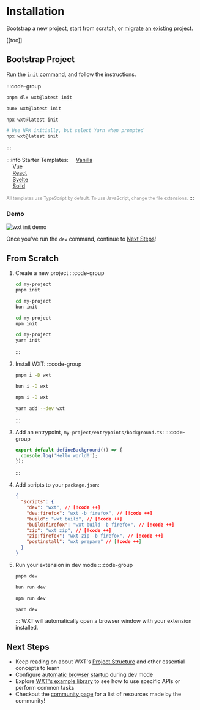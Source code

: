 # Installation

Bootstrap a new project, start from scratch, or [migrate an existing project](/guide/resources/migrate).

[[toc]]

## Bootstrap Project

Run the [`init` command](/api/cli/wxt-init), and follow the instructions.

:::code-group

```sh [PNPM]
pnpm dlx wxt@latest init
```

```sh [Bun]
bunx wxt@latest init
```

```sh [NPM]
npx wxt@latest init
```

```sh [Yarn]
# Use NPM initially, but select Yarn when prompted
npx wxt@latest init
```

:::

:::info Starter Templates:
[<Icon name="TypeScript" style="margin-left: 16px;" />Vanilla](https://github.com/wxt-dev/wxt/tree/main/templates/vanilla)<br/>[<Icon name="Vue" style="margin-left: 16px;" />Vue](https://github.com/wxt-dev/wxt/tree/main/templates/vue)<br/>[<Icon name="React" style="margin-left: 16px;" />React](https://github.com/wxt-dev/wxt/tree/main/templates/react)<br/>[<Icon name="Svelte" style="margin-left: 16px;" />Svelte](https://github.com/wxt-dev/wxt/tree/main/templates/svelte)<br/>[<Icon name="Solid" icon="https://www.solidjs.com/img/favicons/favicon-32x32.png"  style="margin-left: 16px;" />Solid](https://github.com/wxt-dev/wxt/tree/main/templates/solid)

<small style="opacity: 50%">All templates use TypeScript by default. To use JavaScript, change the file extensions.</small>
:::

### Demo

![wxt init demo](/assets/init-demo.gif)

Once you've run the `dev` command, continue to [Next Steps](#next-steps)!

## From Scratch

1. Create a new project
   :::code-group

   ```sh [PNPM]
   cd my-project
   pnpm init
   ```

   ```sh [Bun]
   cd my-project
   bun init
   ```

   ```sh [NPM]
   cd my-project
   npm init
   ```

   ```sh [Yarn]
   cd my-project
   yarn init
   ```

   :::

2. Install WXT:
   :::code-group

   ```sh [PNPM]
   pnpm i -D wxt
   ```

   ```sh [Bun]
   bun i -D wxt
   ```

   ```sh [NPM]
   npm i -D wxt
   ```

   ```sh [Yarn]
   yarn add --dev wxt
   ```

   :::

3. Add an entrypoint, `my-project/entrypoints/background.ts`:
   :::code-group

   ```ts
   export default defineBackground(() => {
     console.log('Hello world!');
   });
   ```

   :::

4. Add scripts to your `package.json`:

   ```json
   {
     "scripts": {
       "dev": "wxt", // [!code ++]
       "dev:firefox": "wxt -b firefox", // [!code ++]
       "build": "wxt build", // [!code ++]
       "build:firefox": "wxt build -b firefox", // [!code ++]
       "zip": "wxt zip", // [!code ++]
       "zip:firefox": "wxt zip -b firefox", // [!code ++]
       "postinstall": "wxt prepare" // [!code ++]
     }
   }
   ```

5. Run your extension in dev mode
   :::code-group

   ```sh [PNPM]
   pnpm dev
   ```

   ```sh [Bun]
   bun run dev
   ```

   ```sh [NPM]
   npm run dev
   ```

   ```sh [Yarn]
   yarn dev
   ```

   :::
   WXT will automatically open a browser window with your extension installed.

## Next Steps

- Keep reading on about WXT's [Project Structure](/guide/essentials/project-structure) and other essential concepts to learn
- Configure [automatic browser startup](/guide/essentials/config/browser-startup) during dev mode
- Explore [WXT's example library](/examples) to see how to use specific APIs or perform common tasks
- Checkout the [community page](/guide/resources/community) for a list of resources made by the community!
